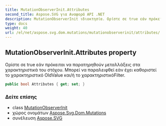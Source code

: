 ```yaml
---
title: MutationObserverInit.Attributes
second_title: Aspose.SVG για Αναφορά API .NET
description: MutationObserverInit ιδιοκτησία. Ορίστε σε true εάν πρόκειται να παρατηρηθούν μεταλλάξεις στα χαρακτηριστικά του στόχου. Μπορεί να παραλειφθεί εάν έχει καθοριστεί το χαρακτηριστικό OldValue και/ή το χαρακτηριστικόFilter.
type: docs
weight: 40
url: /el/net/aspose.svg.dom.mutations/mutationobserverinit/attributes/
---
```

## MutationObserverInit.Attributes property

Ορίστε σε true εάν πρόκειται να παρατηρηθούν μεταλλάξεις στα χαρακτηριστικά του στόχου. Μπορεί να παραλειφθεί εάν έχει καθοριστεί το χαρακτηριστικό OldValue και/ή το χαρακτηριστικόFilter.

```csharp
public bool Attributes { get; set; }
```

### Δείτε επίσης

* class [MutationObserverInit](../)
* χώρος ονομάτων [Aspose.Svg.Dom.Mutations](../../mutationobserverinit/)
* συνέλευση [Aspose.SVG](../../../)


